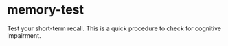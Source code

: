 # memory-test
Test your short-term recall. This is a quick procedure to check for cognitive impairment. 
